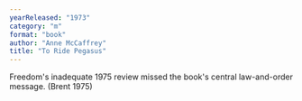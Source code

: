 ```yaml
---
yearReleased: "1973"
category: "m"
format: "book"
author: "Anne McCaffrey"
title: "To Ride Pegasus"
---
```

Freedom's inadequate 1975 review missed the book's  central law-and-order message. (Brent 1975)
 